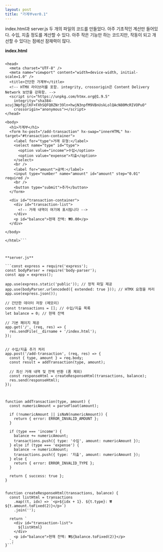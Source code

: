 ```yaml
---
layout: post
title: "가계부ver0.1"
---
```

index.html과 server.js 두 개의 파일의 코드를 만들었다. 
아주 기초적인 계산만 들어있다. 수입, 지출 정도를 계산할 수 있다.
아주 작은 기능만 하는 코드지만, 작동이 되고 개선할 수 있다는 점에선 잠재력이 많다.

**index.html**
<!DOCTYPE html>
```<html lang="ko">

<head>
  <meta charset="UTF-8" />
  <meta name="viewport" content="width=device-width, initial-scale=1.0" />
  <title>간단한 가계부</title>
  <!-- HTMX 라이브러를 포함. integrity, crossorigin은 Content Delivery Network 보안을 강화함. -->
  <script src="https://unpkg.com/htmx.org@1.9.5"
    integrity="sha384-xcuj3WpfgjlKF+FXhSQFQ0ZNr39ln+hwjN3npfM9VBnUskLolQAcN80McRIVOPuO"
    crossorigin="anonymous"></script>
</head>

<body>
  <h1>가계부</h1>
  <form hx-post="/add-transaction" hx-swap="innerHTML" hx-target="#transaction-container">
    <label for="type">거래 유형:</label>
    <select name="type" id="type">
      <option value="income">수입</option>
      <option value="expense">지출</option>
    </select>
    <br />
    <label for="amount">금액:</label>
    <input type="number" name="amount" id="amount" step="0.01" required />
    <br />
    <button type="submit">추가</button>
  </form>

  <div id="transaction-container">
    <div id="transaction-list">
      <!-- 거래 내역이 여기에 표시됩니다 -->
    </div>
    <p id="balance">현재 잔액: ₩0.00</p>
  </div>

</body>

</html>```



**server.js**

```const express = require('express');
const bodyParser = require('body-parser');
const app = express();

app.use(express.static('public')); // 정적 파일 제공
app.use(bodyParser.urlencoded({ extended: true })); // HTMX 요청을 처리
app.use(express.json());

// 간단한 데이터 저장 (메모리)
const transactions = []; // 수입/지출 목록
let balance = 0; // 현재 잔액

// 기본 페이지 제공
app.get('/', (req, res) => {
  res.sendFile(__dirname + '/index.html');
});


// 수입/지출 추가 처리
app.post('/add-transaction', (req, res) => {
  const { type, amount } = req.body;
  const result = addTransaction(type, amount);

  // 최신 거래 내역 및 잔액 반환 (폼 제외)
  const responseHtml = createResponseHtml(transactions, balance);
  res.send(responseHtml);
});



function addTransaction(type, amount) {
  const numericAmount = parseFloat(amount);

  if (!numericAmount || isNaN(numericAmount)) {
    return { error: ERROR_INVALID_AMOUNT };
  }

  if (type === 'income') {
    balance += numericAmount;
    transactions.push({ type: '수입', amount: numericAmount });
  } else if (type === 'expense') {
    balance -= numericAmount;
    transactions.push({ type: '지출', amount: numericAmount });
  } else {
    return { error: ERROR_INVALID_TYPE };
  }

  return { success: true };
}


function createResponseHtml(transactions, balance) {
  const listHtml = transactions
    .map((t, idx) => `<p>${idx + 1}. ${t.type}: ₩${t.amount.toFixed(2)}</p>`)
    .join('');

  return `
    <div id="transaction-list">
      ${listHtml}
    </div>
    <p id="balance">현재 잔액: ₩${balance.toFixed(2)}</p>
  `;
}```

